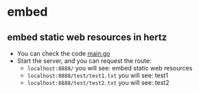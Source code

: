 # embed

## embed static web resources in hertz
- You can check the code [main.go](main.go)
- Start the server, and you can request the route:
  - `localhost:8888/` you will see: embed static web resources
  - `localhost:8888/test/test1.txt` you will see: test1
  - `localhost:8888/test/test2.txt` you will see: test2